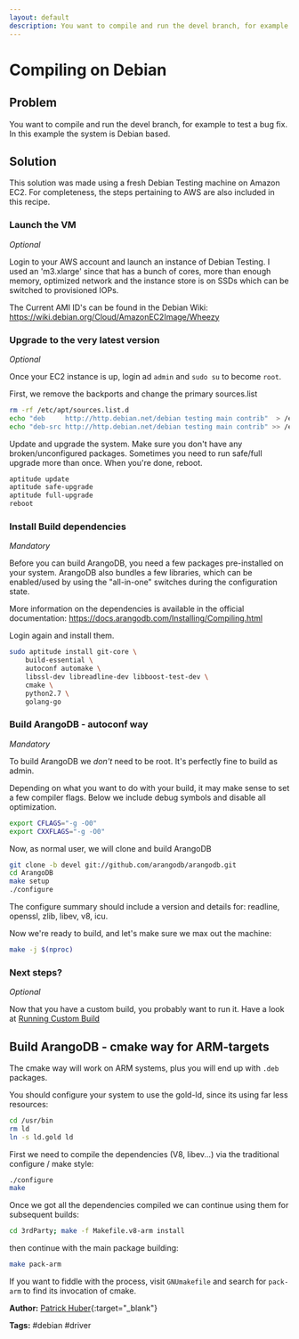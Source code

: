 ```yaml
---
layout: default
description: You want to compile and run the devel branch, for example to test a bug fix
---
```

# Compiling on Debian

## Problem

You want to compile and run the devel branch, for example to test a bug fix. In this example the system is Debian based.

## Solution

This solution was made using a fresh Debian Testing machine on Amazon EC2. For completeness, the steps pertaining to AWS are also included in this recipe.

### Launch the VM

*Optional*

Login to your AWS account and launch an instance of Debian Testing. I used an 'm3.xlarge' since that has a bunch of cores, more than enough memory, optimized network and the instance store is on SSDs which can be switched to provisioned IOPs.

The Current AMI ID's can be found in the Debian Wiki: https://wiki.debian.org/Cloud/AmazonEC2Image/Wheezy

### Upgrade to the very latest version

*Optional*

Once your EC2 instance is up, login ad `admin` and `sudo su` to become `root`.

First, we remove the backports and change the primary sources.list

```bash
rm -rf /etc/apt/sources.list.d
echo "deb     http://http.debian.net/debian testing main contrib"  > /etc/apt/sources.list
echo "deb-src http://http.debian.net/debian testing main contrib" >> /etc/apt/sources.list
```

Update and upgrade the system. Make sure you don't have any broken/unconfigured packages. Sometimes you need to run safe/full upgrade more than once. When you're done, reboot.

```bash
aptitude update
aptitude safe-upgrade
aptitude full-upgrade
reboot
```

### Install Build dependencies

*Mandatory*

Before you can build ArangoDB, you need a few packages pre-installed on your system. ArangoDB also bundles a few libraries, which can be enabled/used by using the "all-in-one" switches during the configuration state.

More information on the dependencies is available in the official documentation: https://docs.arangodb.com/Installing/Compiling.html

Login again and install them.

```bash
sudo aptitude install git-core \
    build-essential \
    autoconf automake \
    libssl-dev libreadline-dev libboost-test-dev \
    cmake \
    python2.7 \
    golang-go
```

### Build ArangoDB - autoconf way

*Mandatory*

To build ArangoDB we *don't* need to be root. It's perfectly fine to build as admin.

Depending on what you want to do with your build, it may make sense to set a few compiler flags. Below we include debug symbols and disable all optimization.

```bash
export CFLAGS="-g -O0"
export CXXFLAGS="-g -O0"
```

Now, as normal user, we will clone and build ArangoDB

```bash
git clone -b devel git://github.com/arangodb/arangodb.git
cd ArangoDB
make setup
./configure
```

The configure summary should include a version and details for: readline, openssl, zlib, libev, v8, icu.

Now we're ready to build, and let's make sure we max out the machine:

```bash
make -j $(nproc)
```

### Next steps?

*Optional*

Now that you have a custom build, you probably want to run it. Have a look at [Running Custom Build](running-custom-build.html)

## Build ArangoDB - cmake way for ARM-targets
The cmake way will work on ARM systems, plus you will end up with `.deb` packages.

You should configure your system to use the gold-ld, since its using far less resources:

```bash
cd /usr/bin
rm ld
ln -s ld.gold ld
```

First we need to compile the dependencies (V8, libev...) via the traditional configure / make style:

```bash
./configure
make
```

Once we got all the dependencies compiled we can continue using them for subsequent builds:

```bash
cd 3rdParty; make -f Makefile.v8-arm install
```

then continue with the main package building:

```bash
make pack-arm
```

If you want to fiddle with the process, visit `GNUmakefile` and search for `pack-arm` to find its invocation of cmake.


**Author:** [Patrick Huber](https://github.com/stackmagic){:target="_blank"}

**Tags:** #debian #driver
